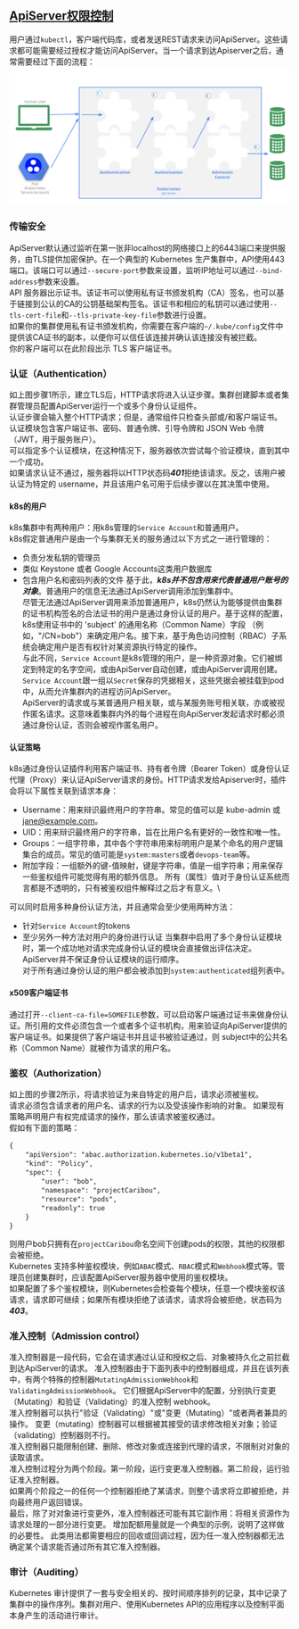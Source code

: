 ## [ApiServer权限控制](https://kubernetes.io/docs/concepts/security/controlling-access)
用户通过```kubectl```，客户端代码库，或者发送REST请求来访问ApiServer。这些请求都可能需要经过授权才能访问ApiServer。当一个请求到达Apiserver之后，通常需要经过下面的流程：
![alt text](../pictures/apiserver-access-control-overview.png)
### 传输安全
ApiServer默认通过监听在第一张非localhost的网络接口上的6443端口来提供服务，由TLS提供加密保护。在一个典型的 Kubernetes 生产集群中，API使用443端口。该端口可以通过```--secure-port```参数来设置，监听IP地址可以通过```--bind-address```参数来设置。\
API 服务器出示证书。该证书可以使用私有证书颁发机构（CA）签名，也可以基于链接到公认的CA的公钥基础架构签名。该证书和相应的私钥可以通过使用```--tls-cert-file```和```--tls-private-key-file```参数进行设置。\
如果你的集群使用私有证书颁发机构，你需要在客户端的```~/.kube/config```文件中提供该CA证书的副本，以便你可以信任该连接并确认该连接没有被拦截。\
你的客户端可以在此阶段出示 TLS 客户端证书。

### 认证（Authentication）
如上图步骤1所示，建立TLS后，HTTP请求将进入认证步骤。集群创建脚本或者集群管理员配置ApiServer运行一个或多个身份认证组件。\
认证步骤会输入整个HTTP请求；但是，通常组件只检查头部或/和客户端证书。\
认证模块包含客户端证书、密码、普通令牌、引导令牌和 JSON Web 令牌（JWT，用于服务账户）。\
可以指定多个认证模块，在这种情况下，服务器依次尝试每个验证模块，直到其中一个成功。\
如果请求认证不通过，服务器将以HTTP状态码***401***拒绝该请求。反之，该用户被认证为特定的 username，并且该用户名可用于后续步骤以在其决策中使用。 

#### k8s的用户
k8s集群中有两种用户：用k8s管理的```Service Account```和普通用户。\
k8s假定普通用户是由一个与集群无关的服务通过以下方式之一进行管理的：
- 负责分发私钥的管理员
- 类似 Keystone 或者 Google Accounts这类用户数据库
- 包含用户名和密码列表的文件
基于此，***k8s并不包含用来代表普通用户账号的对象***。普通用户的信息无法通过ApiServer调用添加到集群中。\
尽管无法通过ApiServer调用来添加普通用户，k8s仍然认为能够提供由集群的证书机构签名的合法证书的用户是通过身份认证的用户。基于这样的配置，k8s使用证书中的 'subject' 的通用名称（Common Name）字段 （例如，"/CN=bob"）来确定用户名。接下来，基于角色访问控制（RBAC）子系统会确定用户是否有权针对某资源执行特定的操作。\
与此不同，```Service Account```是k8s管理的用户，是一种资源对象。它们被绑定到特定的名字空间，或由ApiServer自动创建，或由ApiServer调用创建。```Service Account```跟一组以```Secret```保存的凭据相关，这些凭据会被挂载到pod中，从而允许集群内的进程访问ApiServer。\
ApiServer的请求或与某普通用户相关联，或与某服务账号相关联，亦或被视作匿名请求。这意味着集群内外的每个进程在向ApiServer发起请求时都必须通过身份认证，否则会被视作匿名用户。

#### 认证策略
k8s通过身份认证插件利用客户端证书、持有者令牌（Bearer Token）或身份认证代理（Proxy）来认证ApiServer请求的身份。HTTP请求发给Apiserver时，插件会将以下属性关联到请求本身：

- Username：用来辩识最终用户的字符串。常见的值可以是 kube-admin 或 jane@example.com。
- UID：用来辩识最终用户的字符串，旨在比用户名有更好的一致性和唯一性。
- Groups：一组字符串，其中各个字符串用来标明用户是某个命名的用户逻辑集合的成员。常见的值可能是```system:masters```或者```devops-team```等。
- 附加字段：一组额外的键-值映射，键是字符串，值是一组字符串；用来保存一些鉴权组件可能觉得有用的额外信息。
所有（属性）值对于身份认证系统而言都是不透明的，只有被鉴权组件解释过之后才有意义。\

可以同时启用多种身份认证方法，并且通常会至少使用两种方法：
- 针对```Service Account```的tokens
- 至少另外一种方法对用户的身份进行认证
当集群中启用了多个身份认证模块时，第一个成功地对请求完成身份认证的模块会直接做出评估决定。 ApiServer并不保证身份认证模块的运行顺序。\
对于所有通过身份认证的用户都会被添加到```system:authenticated```组列表中。
#### x509客户端证书
通过打开```--client-ca-file=SOMEFILE```参数，可以启动客户端通过证书来做身份认证。所引用的文件必须包含一个或者多个证书机构，用来验证向ApiServer提供的客户端证书。如果提供了客户端证书并且证书被验证通过，则 subject中的公共名称（Common Name）就被作为请求的用户名。
### 鉴权（Authorization）
如上图的步骤2所示，将请求验证为来自特定的用户后，请求必须被鉴权。\
请求必须包含请求者的用户名、请求的行为以及受该操作影响的对象。 如果现有策略声明用户有权完成请求的操作，那么该请求被鉴权通过。\
假如有下面的策略：
```json5
{
    "apiVersion": "abac.authorization.kubernetes.io/v1beta1",
    "kind": "Policy",
    "spec": {
        "user": "bob",
        "namespace": "projectCaribou",
        "resource": "pods",
        "readonly": true
    }
}
```
则用户bob只拥有在```projectCaribou```命名空间下创建pods的权限，其他的权限都会被拒绝。\
Kubernetes 支持多种鉴权模块，例如```ABAC```模式、```RBAC```模式和```Webhook```模式等。管理员创建集群时，应该配置ApiServer服务器中使用的鉴权模块。\
如果配置了多个鉴权模块，则Kubernetes会检查每个模块，任意一个模块鉴权该请求，请求即可继续；如果所有模块拒绝了该请求，请求将会被拒绝，状态码为***403***。

### 准入控制（Admission control）
准入控制器是一段代码，它会在请求通过认证和授权之后、对象被持久化之前拦截到达ApiServer的请求。
准入控制器由于下面列表中的控制器组成，并且在该列表中，有两个特殊的控制器```MutatingAdmissionWebhook```和```ValidatingAdmissionWebhook```。 
它们根据ApiServer中的配置，分别执行变更（Mutating）和验证（Validating）的准入控制 webhook。\
准入控制器可以执行"验证（Validating）"或"变更（Mutating）"或者两者兼具的操作。 
变更（mutating）控制器可以根据被其接受的请求修改相关对象；验证（validating）控制器则不行。\
准入控制器只能限制创建、删除、修改对象或连接到代理的请求，不限制对对象的读取请求。\
准入控制过程分为两个阶段。第一阶段，运行变更准入控制器。第二阶段，运行验证准入控制器。\
如果两个阶段之一的任何一个控制器拒绝了某请求，则整个请求将立即被拒绝，并向最终用户返回错误。\
最后，除了对对象进行变更外，准入控制器还可能有其它副作用：将相关资源作为请求处理的一部分进行变更。 增加配额用量就是一个典型的示例，说明了这样做的必要性。 此类用法都需要相应的回收或回调过程，因为任一准入控制器都无法确定某个请求能否通过所有其它准入控制器。







### 审计（Auditing）
Kubernetes 审计提供了一套与安全相关的、按时间顺序排列的记录，其中记录了集群中的操作序列。集群对用户、使用Kubernetes API的应用程序以及控制平面本身产生的活动进行审计。